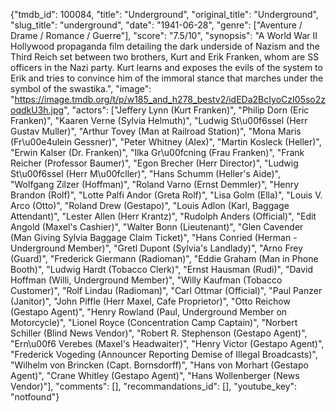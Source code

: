 {"tmdb_id": 100084, "title": "Underground", "original_title": "Underground", "slug_title": "underground", "date": "1941-06-28", "genre": ["Aventure / Drame / Romance / Guerre"], "score": "7.5/10", "synopsis": "A World War II Hollywood propaganda film detailing the dark underside of Nazism and the Third Reich set between two brothers, Kurt and Erik Franken, whom are SS officers in the Nazi party. Kurt learns and exposes the evils of the system to Erik and tries to convince him of the immoral stance that marches under the symbol of the swastika.", "image": "https://image.tmdb.org/t/p/w185_and_h278_bestv2/idEDa2BcIyoCzI05so2zoqdkU3h.jpg", "actors": ["Jeffery Lynn (Kurt Franken)", "Philip Dorn (Eric Franken)", "Kaaren Verne (Sylvia Helmuth)", "Ludwig St\u00f6ssel (Herr Gustav Muller)", "Arthur Tovey (Man at Railroad Station)", "Mona Maris (Fr\u00e4ulein Gessner)", "Peter Whitney (Alex)", "Martin Kosleck (Heller)", "Erwin Kalser (Dr. Franken)", "Ilka Gr\u00fcning (Frau Franken)", "Frank Reicher (Professor Baumer)", "Egon Brecher (Herr Director)", "Ludwig St\u00f6ssel (Herr M\u00fcller)", "Hans Schumm (Heller's Aide)", "Wolfgang Zilzer (Hoffman)", "Roland Varno (Ernst Demmler)", "Henry Brandon (Rolf)", "Lotte Palfi Andor (Greta Rolf)", "Lisa Golm (Ella)", "Louis V. Arco (Otto)", "Roland Drew (Gestapo)", "Louis Adlon (Karl, Baggage Attendant)", "Lester Allen (Herr Krantz)", "Rudolph Anders (Official)", "Edit Angold (Maxel's Cashier)", "Walter Bonn (Lieutenant)", "Glen Cavender (Man Giving Sylvia Baggage Claim Ticket)", "Hans Conried (Herman - Underground Member)", "Gretl Dupont (Sylvia's Landlady)", "Arno Frey (Guard)", "Frederick Giermann (Radioman)", "Eddie Graham (Man in Phone Booth)", "Ludwig Hardt (Tobacco Clerk)", "Ernst Hausman (Rudi)", "David Hoffman (Willi, Underground Member)", "Willy Kaufman (Tobacco Customer)", "Rolf Lindau (Radioman)", "Carl Ottmar (Official)", "Paul Panzer (Janitor)", "John Piffle (Herr Maxel, Cafe Proprietor)", "Otto Reichow (Gestapo Agent)", "Henry Rowland (Paul, Underground Member on Motorcycle)", "Lionel Royce (Concentration Camp Captain)", "Norbert Schiller (Blind News Vendor)", "Robert R. Stephenson (Gestapo Agent)", "Ern\u00f6 Verebes (Maxel's Headwaiter)", "Henry Victor (Gestapo Agent)", "Frederick Vogeding (Announcer Reporting Demise of Illegal Broadcasts)", "Wilhelm von Brincken (Capt. Bornsdorff)", "Hans von Morhart (Gestapo Agent)", "Crane Whitley (Gestapo Agent)", "Hans Wollenberger (News Vendor)"], "comments": [], "recommandations_id": [], "youtube_key": "notfound"}